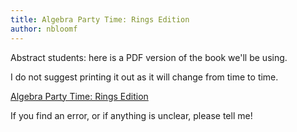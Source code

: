 ```yaml
---
title: Algebra Party Time: Rings Edition
author: nbloomf
---
```


Abstract students: here is a PDF version of the book we'll be using.

I do not suggest printing it out as it will change from time to time.

[Algebra Party Time: Rings Edition](/pdf/notes/rings.pdf)

If you find an error, or if anything is unclear, please tell me!
